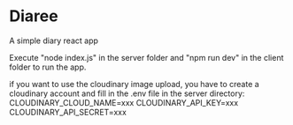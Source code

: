 # Diaree

A simple diary react app

Execute "node index.js" in the server folder and "npm run dev" in the client folder to run the app.


if you want to use the cloudinary image upload, you have to create a cloudinary account and fill in the .env file in the server directory:
CLOUDINARY_CLOUD_NAME=xxx
CLOUDINARY_API_KEY=xxx
CLOUDINARY_API_SECRET=xxx
